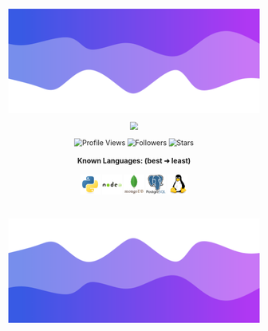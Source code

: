 ![Header](./header.png)

<p align="center">
<img src="http://github-profile-summary-cards.vercel.app/api/cards/profile-details?username=fcksecurity&theme=tokyonight" height="180em" />
  <br>
</p>
<p align="center">
  <img height="25" src="https://api.visitorbadge.io/api/VisitorHit?user=fcksecurity&countColorcountColor&countColor=%23006EFF" alt="Profile Views"/>
  <img height="25" src="https://img.shields.io/github/followers/fcksecurity?color=4a12ba&style=for-the-badge&logo=github&label=Follow" alt="Followers"/>
  <img height="25" src="https://img.shields.io/github/stars/fcksecurity?color=f429ff&style=for-the-badge&logo=github&label=Stars" alt="Stars"/>
</p>
<h4 align="center">Known Languages: (best ➜ least)</h5>
<p align="center">
<img src="https://raw.githubusercontent.com/teamedwardforever/Readme-Generator/71f25dd8b98329b168142a6b782a107b75eab178/svg/Skills/Languages/python-original.svg" alt="Python" width="40" height="40"/>
<img src="https://raw.githubusercontent.com/teamedwardforever/Readme-Generator/71f25dd8b98329b168142a6b782a107b75eab178/svg/Skills/Backend/nodejs-original-wordmark.svg" alt="NodeJs" width="40" height="40"/>
<img src="https://raw.githubusercontent.com/teamedwardforever/Readme-Generator/71f25dd8b98329b168142a6b782a107b75eab178/svg/Skills/Database/mongodb-original-wordmark.svg" alt="Mongodb" width="40" height="40"/>
<img src="https://raw.githubusercontent.com/teamedwardforever/Readme-Generator/71f25dd8b98329b168142a6b782a107b75eab178/svg/Skills/Database/postgresql-original-wordmark.svg" alt="Postgresql" width="40" height="40"/>
<img src="https://raw.githubusercontent.com/teamedwardforever/Readme-Generator/71f25dd8b98329b168142a6b782a107b75eab178/svg/Skills/Other/linux-original.svg" alt="Linux" width="40" height="40"/>
</p>
<br>

![Footer](./footer.png)
